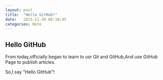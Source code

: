 ```yaml
---
layout: post
title:  "Hello GitHub!"
date:   2015-11-30 00:10:45
categories: Note
---
```

## Hello GitHub ##

From today,officially began to learn to usr Git and GitHub,And use GitHub Page to publish articles.

So,I say "Hello GitHub"!

